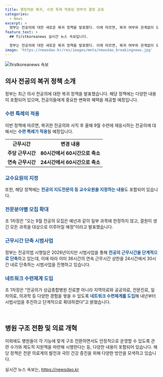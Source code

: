 ```yaml
---
title: 행정처분 복귀, 수련 특례 적용된 정부의 결정 공표
categories:
  - News
excerpt: >
  정부는 전공의에 대한 새로운 복귀 정책을 발표했다. 이에 따르면, 복귀 여부와 관계없이 모든 전공의에 대해 행정처분을 하지 않을 것이며, 복귀한 전공의와 사직 후 재수련하는 전공의에는 특례를 적용할 예정이다. 또한, 주당 근무시간과 연속 근무시간을 줄이고, 전공의 지도를 담당하는 교육담당 지도전문의를 지정할 것이다. 이러한 정책이 중증·응급환자의 진료 공백을 최소화하고 전문의 양성을 지원하는 데 도움이 될 것으로 예상된다.
feature_text: >
  ## firstkoreanews 실시간 뉴스 속보입니다.

  정부는 전공의에 대한 새로운 복귀 정책을 발표했다. 이에 따르면, 복귀 여부와 관계없이 모든 전공의에 대해 행정처분을 하지 않을 것이며, 복귀한 전공의와 사직 후 재수련하는 전공의에는 특례를 적용할 예정이다. 또한, 주당 근무시간과 연속 근무시간을 줄이고, 전공의 지도를 담당하는 교육담당 지도전문의를 지정할 것이다. 이러한 정책이 중증·응급환자의 진료 공백을 최소화하고 전문의 양성을 지원하는 데 도움이 될 것으로 예상된다.
image: 'https://newsdao.kr/res/images/meta/newsdao_breakingnews.jpg'
---
```


<p><img src="https://newsdao.kr/res/images/meta/newsdao_breakingnews.jpg" alt="firstkoreanews 속보" /></p>

<h2 data-ke-size="size26">의사 전공의 복귀 정책 소개</h2>

<p data-ke-size="size16">정부는 최근 의사 전공의에 대한 복귀 정책을 발표했습니다. 해당 정책에는 다양한 내용이 포함되어 있으며, 전공의들에게 중요한 변화와 혜택을 제공할 예정입니다.</p>

<h3><b><span style="color: #1a5490;">수련 특례의 적용</span></b></h3>

<p data-ke-size="size16">이번 정책에 따르면, 복귀한 전공의와 사직 후 올해 9월 수련에 재응시하는 전공의에 대해서는 <b><span style="color: #1a5490;">수련 특례가 적용</span></b>될 예정입니다.</p>

<table>
  <tr>
    <td style="text-align: center; height: 17px;"><b>근무시간</b></td>
    <td style="text-align: center; height: 17px;"><b>변경 내용</b></td>
  </tr>
  <tr>
    <td style="text-align: center; height: 17px;"><b>주당 근무시간</b></td>
    <td style="text-align: center; height: 17px;"><b>80시간에서 60시간으로 축소</b></td>
  </tr>
  <tr>
    <td style="text-align: center; height: 17px;"><b>연속 근무시간</b></td>
    <td style="text-align: center; height: 17px;"><b>24시간에서 60시간으로 축소</b></td>
  </tr>
</table>

<h3><b><span style="color: #1a5490;">교수요원의 지정</span></b></h3>

<p data-ke-size="size16">또한, 해당 정책에는 <b><span style="color: #1a5490;">전공의 지도전문의 등 교수요원을 지정하는 내용</span></b>도 포함되어 있습니다.</p>

<h3><b><span style="color: #1a5490;">전문분야별 모집 확대</span></b></h3>

<p data-ke-size="size16">조 1차장은 “오는 9월 전공의 모집은 예년과 같이 일부 과목에 한정하지 않고, 결원이 생긴 모든 과목을 대상으로 이루어질 예정”이라고 발표했습니다.</p>

<h3><b><span style="color: #1a5490;">근무시간 단축 시범사업</span></b></h3>

<p data-ke-size="size16">정부는 전공의법 시행일은 2026년이지만 시범사업을 통해 <b><span style="color: #1a5490;">전공의 근무시간을 단계적으로 단축</span></b>하고 있는데, 이에 따라 이미 36시간의 연속 근무시간 상한을 24시간에서 30시간 내로 단축하는 시범사업을 진행하고 있습니다.</p>

<h3><b><span style="color: #1a5490;">네트워크 수련체계 도입</span></b></h3>

<p data-ke-size="size16">조 1차장은 “전공의가 상급종합병원 진료뿐 아니라 지역의료와 공공의료, 전문진료, 일차의료, 의과학 등 다양한 경험을 쌓을 수 있도록 <b><span style="color: #1a5490;">네트워크 수련체계를 도입</span></b>해 내년부터 시범사업을 추진하고 단계적으로 확대하겠다”고 밝혔습니다.</p>

<p data-ke-size="size16">&nbsp;</p>

<h2 data-ke-size="size26">병원 구조 전환 및 의료 개혁</h2>

<p data-ke-size="size16">이외에도 병원들이 각 기능에 맞게 구조 전환하면서도 안정적으로 운영할 수 있도록 관련 수가와 제도적 지원책을 마련해 시행한다는 등, 다양한 내용이 포함되어 있습니다. 해당 정책은 전문 의료계의 발전과 국민 건강 증진을 위해 다양한 방안을 모색하고 있습니다.</p>
실시간 뉴스 속보는, <a href="https://newsdao.kr" rel="dofollow">https://newsdao.kr</a>


